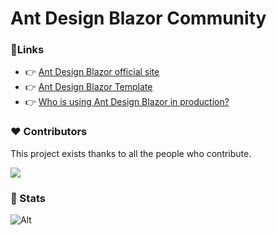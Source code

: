 # Ant Design Blazor Community

<!-- <p align="center">
  <a href="https://antblazor.com">
    <img width="100" src="https://raw.githubusercontent.com/ant-design-blazor/ant-design-blazor/master/logo.svg">
  </a>
</p>

<h1 align="center">Ant Design Blazor</h1>
<p align="center">A rich set of enterprise-class UI components based on Ant Design and Blazor.</p>
 -->
### 📎Links

- 👉 [Ant Design Blazor official site](https://antblazor.com)
- 👉 [Ant Design Blazor Template](https://pro.antblazor.com)
- 👉 [Who is using Ant Design Blazor in production?](https://github.com/ant-design-blazor/ant-design-blazor/discussions/1693)

### ❤ Contributors 

This project exists thanks to all the people who contribute.

<a href="https://github.com/ant-design-blazor/ant-design-blazor/graphs/contributors">
  <img src="https://contrib.rocks/image?repo=ant-design-blazor/ant-design-blazor" />
</a>


### 🌈 Stats 

![Alt](https://repobeats.axiom.co/api/embed/e65abfb2258c62189ec79b4e15cf6e4566cd96cb.svg "Repobeats analytics image")

